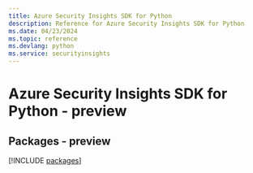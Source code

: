 ```yaml
---
title: Azure Security Insights SDK for Python
description: Reference for Azure Security Insights SDK for Python
ms.date: 04/23/2024
ms.topic: reference
ms.devlang: python
ms.service: securityinsights
---
```

# Azure Security Insights SDK for Python - preview
## Packages - preview
[!INCLUDE [packages](security-insights-index.md)]